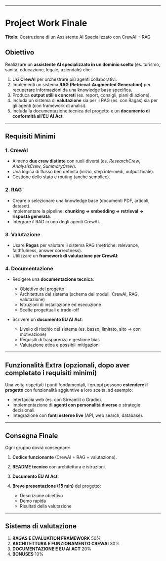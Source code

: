 
---

# Project Work Finale 

**Titolo**: Costruzione di un Assistente AI Specializzato con CrewAI + RAG

## Obiettivo

Realizzare un **assistente AI specializzato in un dominio scelto** (es. turismo, sanità, educazione, legale, aziendale) che:

1. Usi **CrewAI** per orchestrare più agenti collaborativi.
2. Implementi un sistema **RAG (Retrieval-Augmented Generation)** per recuperare informazioni da una knowledge base specifica.
3. Produca **output utili e concreti** (es. report, consigli, piani di azione).
4. Includa un sistema di **valutazione** sia per il RAG (es. con Ragas) sia per gli agenti (con framework di analisi).
5. Includa la documentazione tecnica del progetto e un **documento di conformità all’EU AI Act**.

---

## Requisiti Minimi

### 1. CrewAI

* Almeno **due crew distinte** con ruoli diversi (es. *ResearchCrew*, *AnalysisCrew*, *SummaryCrew*).
* Una logica di flusso ben definita (inizio, step intermedi, output finale).
* Gestione dello stato e routing (anche semplice).

### 2. RAG

* Creare o selezionare una knowledge base (documenti PDF, articoli, dataset).
* Implementare la pipeline: **chunking → embedding → retrieval → risposta generata**.
* Integrare il RAG in uno degli agenti CrewAI.

### 3. Valutazione

* Usare **Ragas** per valutare il sistema RAG (metriche: relevance, faithfulness, answer correctness).
* Utilizzare un **framework di valutazione per CrewAI**:


### 4. Documentazione

* Redigere una **documentazione tecnica**:

  * Obiettivo del progetto
  * Architettura del sistema (schema dei moduli: CrewAI, RAG, valutazione)
  * Istruzioni di installazione ed esecuzione
  * Scelte progettuali e trade-off

* Scrivere un **documento EU AI Act**:

  * Livello di rischio del sistema (es. basso, limitato, alto → con motivazione)
  * Requisiti di trasparenza e gestione bias
  * Valutazione etica e possibili mitigazioni

---

## Funzionalità Extra (opzionali, dopo aver completato i requisiti minimi)

Una volta rispettati i punti fondamentali, i gruppi possono **estendere il progetto** con funzionalità aggiuntive a loro scelta, ad esempio:

* Interfaccia web (es. con Streamlit o Gradio).
* Implementazione di **agenti con personalità diverse** o strategie decisionali.
* Integrazione con **fonti esterne live** (API, web search, database).

---

## Consegna Finale

Ogni gruppo dovrà consegnare:

1. **Codice funzionante** (CrewAI + RAG + valutazione).
2. **README tecnico** con architettura e istruzioni.
3. **Documento EU AI Act**.
4. **Breve presentazione (15 min)** del progetto:

   * Descrizione obiettivo
   * Demo rapida
   * Risultati della valutazione

---

## Sistema di valutazione
1. **RAGAS E EVALUATION FRAMEWORK** 50%
2. **ARCHITETTURA E FUNZIONAMENTO CREWAI** 30%
3. **DOCUMENTAZIONE E EU AI ACT** 20%
4. **BONUSES** 10%



